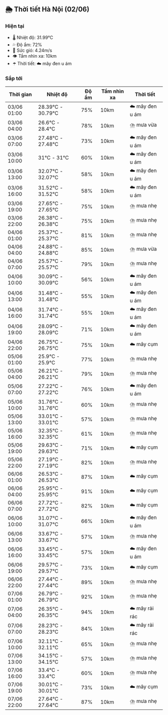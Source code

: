 ## 🌦️ Thời tiết Hà Nội (02/06)

### Hiện tại

- 🌡️ Nhiệt độ: 31.99℃
- 💦 Độ ẩm: 72%
- 💨 Sức gió: 4.24m/s
- 👁️ Tầm nhìn xa: 10km
- ☂️ Thời tiết: ☁️ mây đen u ám

### Sắp tới

| Thời gian | Nhiệt độ | Độ ẩm | Tầm nhìn xa | Thời tiết |
| --- | --- | --- | --- | --- |
| 03/06 01:00 | 28.39℃ - 30.79℃ | 75% | 10km | ☁️ mây đen u ám |
| 03/06 04:00 | 26.6℃ - 28.4℃ | 78% | 10km | ⛈️ mưa vừa |
| 03/06 07:00 | 27.48℃ - 27.48℃ | 73% | 10km | ☁️ mây đen u ám |
| 03/06 10:00 | 31℃ - 31℃ | 60% | 10km | ☁️ mây đen u ám |
| 03/06 13:00 | 32.07℃ - 32.07℃ | 58% | 10km | ☁️ mây đen u ám |
| 03/06 16:00 | 31.52℃ - 31.52℃ | 58% | 10km | ☁️ mây đen u ám |
| 03/06 19:00 | 27.65℃ - 27.65℃ | 75% | 10km | ⛈️ mưa nhẹ |
| 03/06 22:00 | 26.38℃ - 26.38℃ | 75% | 10km | ⛈️ mưa nhẹ |
| 04/06 01:00 | 25.37℃ - 25.37℃ | 81% | 10km | ⛈️ mưa nhẹ |
| 04/06 04:00 | 24.88℃ - 24.88℃ | 85% | 10km | ⛈️ mưa vừa |
| 04/06 07:00 | 25.57℃ - 25.57℃ | 79% | 10km | ⛈️ mưa nhẹ |
| 04/06 10:00 | 30.09℃ - 30.09℃ | 56% | 10km | ☁️ mây đen u ám |
| 04/06 13:00 | 31.48℃ - 31.48℃ | 55% | 10km | ☁️ mây đen u ám |
| 04/06 16:00 | 31.74℃ - 31.74℃ | 55% | 10km | ☁️ mây đen u ám |
| 04/06 19:00 | 28.09℃ - 28.09℃ | 71% | 10km | ☁️ mây đen u ám |
| 04/06 22:00 | 26.75℃ - 26.75℃ | 75% | 10km | ☁️ mây cụm |
| 05/06 01:00 | 25.9℃ - 25.9℃ | 77% | 10km | ⛈️ mưa nhẹ |
| 05/06 04:00 | 26.21℃ - 26.21℃ | 79% | 10km | ⛈️ mưa nhẹ |
| 05/06 07:00 | 27.22℃ - 27.22℃ | 76% | 10km | ☁️ mây đen u ám |
| 05/06 10:00 | 31.76℃ - 31.76℃ | 60% | 10km | ⛈️ mưa nhẹ |
| 05/06 13:00 | 33.01℃ - 33.01℃ | 57% | 10km | ⛈️ mưa nhẹ |
| 05/06 16:00 | 32.35℃ - 32.35℃ | 61% | 10km | ⛈️ mưa nhẹ |
| 05/06 19:00 | 29.63℃ - 29.63℃ | 71% | 10km | ☁️ mây cụm |
| 05/06 22:00 | 27.19℃ - 27.19℃ | 82% | 10km | ⛈️ mưa nhẹ |
| 06/06 01:00 | 26.53℃ - 26.53℃ | 87% | 10km | ☁️ mây cụm |
| 06/06 04:00 | 25.95℃ - 25.95℃ | 91% | 10km | ☁️ mây cụm |
| 06/06 07:00 | 27.72℃ - 27.72℃ | 82% | 10km | ☁️ mây cụm |
| 06/06 10:00 | 31.07℃ - 31.07℃ | 66% | 10km | ☁️ mây đen u ám |
| 06/06 13:00 | 33.67℃ - 33.67℃ | 57% | 10km | ⛈️ mưa nhẹ |
| 06/06 16:00 | 33.45℃ - 33.45℃ | 57% | 10km | ☁️ mây đen u ám |
| 06/06 19:00 | 29.57℃ - 29.57℃ | 73% | 10km | ☁️ mây cụm |
| 06/06 22:00 | 27.44℃ - 27.44℃ | 89% | 10km | ⛈️ mưa nhẹ |
| 07/06 01:00 | 26.79℃ - 26.79℃ | 92% | 10km | ⛈️ mưa nhẹ |
| 07/06 04:00 | 26.35℃ - 26.35℃ | 94% | 10km | ☁️ mây rải rác |
| 07/06 07:00 | 28.23℃ - 28.23℃ | 84% | 10km | ☁️ mây rải rác |
| 07/06 10:00 | 32.11℃ - 32.11℃ | 65% | 10km | ⛈️ mưa nhẹ |
| 07/06 13:00 | 34.15℃ - 34.15℃ | 57% | 10km | ⛈️ mưa nhẹ |
| 07/06 16:00 | 33.4℃ - 33.4℃ | 60% | 10km | ⛈️ mưa nhẹ |
| 07/06 19:00 | 30.01℃ - 30.01℃ | 73% | 10km | ☁️ mây cụm |
| 07/06 22:00 | 27.64℃ - 27.64℃ | 87% | 10km | ⛈️ mưa nhẹ |
